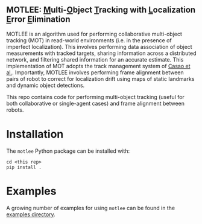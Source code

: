 ## MOTLEE: <ins>M</ins>ulti-<ins>O</ins>bject <ins>T</ins>racking with <ins>L</ins>ocalization <ins>E</ins>rror <ins>E</ins>limination

MOTLEE is an algorithm used for performing collaborative multi-object tracking (MOT) in read-world environments (i.e. in the presence of imperfect localization). 
This involves performing data association of object measurements with tracked targets, sharing information across a distributed network, and filtering shared information for an accurate estimate. 
This implementation of MOT adopts the track management system of [Casao et al.](https://arxiv.org/abs/2010.13701).
Importantly, MOTLEE involves performing frame alignment between pairs of robot to correct for localization drift using maps of static landmarks and dynamic object detections. 

This repo contains code for performing multi-object tracking (useful for both collaborative or single-agent cases) and frame alignment between robots.

# Installation

The `motlee` Python package can be installed with:

```
cd <this rep>
pip install .
```

# Examples

A growing number of examples for using `motlee` can be found in the [examples directory](./examples/).

